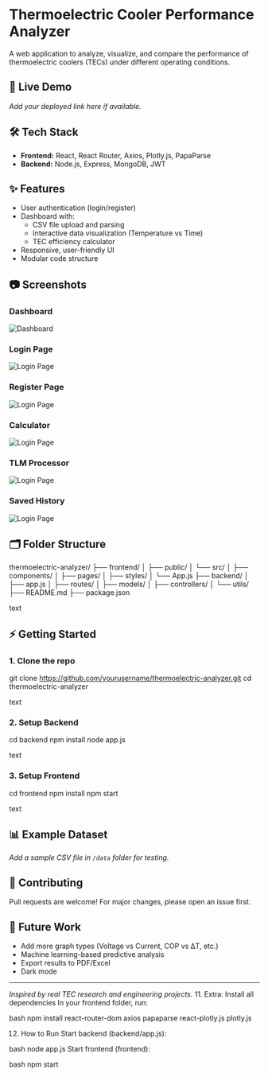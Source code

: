 
# Thermoelectric Cooler Performance Analyzer

A web application to analyze, visualize, and compare the performance of thermoelectric coolers (TECs) under different operating conditions.

## 🚀 Live Demo

*Add your deployed link here if available.*

## 🛠️ Tech Stack

- **Frontend:** React, React Router, Axios, Plotly.js, PapaParse
- **Backend:** Node.js, Express, MongoDB, JWT

## ✨ Features

- User authentication (login/register)
- Dashboard with:
  - CSV file upload and parsing
  - Interactive data visualization (Temperature vs Time)
  - TEC efficiency calculator
- Responsive, user-friendly UI
- Modular code structure

## 📷 Screenshots

### Dashboard
![Dashboard](screenshots/dashboard.png)

### Login Page
![Login Page](screenshots/login.png)

### Register Page
![Login Page](screenshots/register.png)

### Calculator
![Login Page](screenshots/calculator.png)

### TLM Processor
![Login Page](screenshots/TLM.png)

### Saved History
![Login Page](screenshots/history.png)

## 🗂️ Folder Structure

thermoelectric-analyzer/
├── frontend/
│ ├── public/
│ └── src/
│ ├── components/
│ ├── pages/
│ ├── styles/
│ └── App.js
├── backend/
│ ├── app.js
│ ├── routes/
│ ├── models/
│ ├── controllers/
│ └── utils/
├── README.md
├── package.json

text

## ⚡️ Getting Started

### 1. Clone the repo

git clone https://github.com/yourusername/thermoelectric-analyzer.git
cd thermoelectric-analyzer

text

### 2. Setup Backend

cd backend
npm install
node app.js

text

### 3. Setup Frontend

cd frontend
npm install
npm start

text

## 📊 Example Dataset

*Add a sample CSV file in `/data` folder for testing.*

## 🤝 Contributing

Pull requests are welcome! For major changes, please open an issue first.

## 🔮 Future Work

- Add more graph types (Voltage vs Current, COP vs ΔT, etc.)
- Machine learning-based predictive analysis
- Export results to PDF/Excel
- Dark mode

---

*Inspired by real TEC research and engineering projects.*
11. Extra: Install all dependencies
In your frontend folder, run:

bash
npm install react-router-dom axios papaparse react-plotly.js plotly.js

12. How to Run
Start backend (backend/app.js):

bash
node app.js
Start frontend (frontend):

bash
npm start
